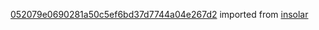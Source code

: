 [052079e0690281a50c5ef6bd37d7744a04e267d2](https://github.com/insolar/insolar/commit/052079e0690281a50c5ef6bd37d7744a04e267d2) imported from [insolar](https://github.com/insolar/insolar)
